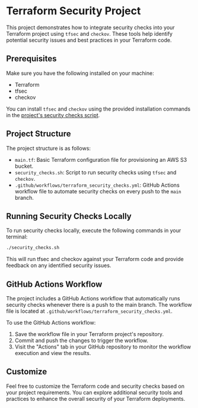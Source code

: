 # Terraform Security Project

This project demonstrates how to integrate security checks into your Terraform project using `tfsec` and `checkov`. These tools help identify potential security issues and best practices in your Terraform code.

## Prerequisites

Make sure you have the following installed on your machine:

- Terraform
- tfsec
- checkov

You can install `tfsec` and `checkov` using the provided installation commands in the [project's security checks script](security_checks.sh).

## Project Structure

The project structure is as follows:

- `main.tf`: Basic Terraform configuration file for provisioning an AWS S3 bucket.
- `security_checks.sh`: Script to run security checks using `tfsec` and `checkov`.
- `.github/workflows/terraform_security_checks.yml`: GitHub Actions workflow file to automate security checks on every push to the `main` branch.

## Running Security Checks Locally

To run security checks locally, execute the following commands in your terminal:

```bash
./security_checks.sh
```
This will run tfsec and checkov against your Terraform code and provide feedback on any identified security issues.

## GitHub Actions Workflow
The project includes a GitHub Actions workflow that automatically runs security checks whenever there is a push to the main branch. The workflow file is located at `.github/workflows/terraform_security_checks.yml`.

To use the GitHub Actions workflow:

1. Save the workflow file in your Terraform project's repository.
2. Commit and push the changes to trigger the workflow.
3. Visit the "Actions" tab in your GitHub repository to monitor the workflow execution and view the results.

## Customize
Feel free to customize the Terraform code and security checks based on your project requirements. You can explore additional security tools and practices to enhance the overall security of your Terraform deployments.
